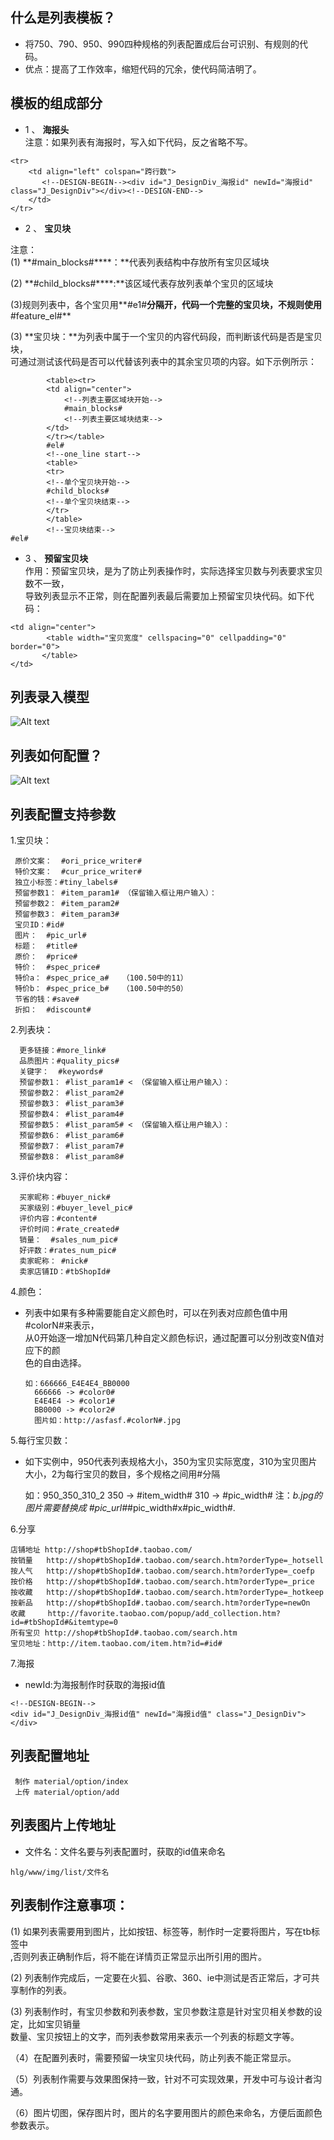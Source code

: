 ## 什么是列表模板？
- 将750、790、950、990四种规格的列表配置成后台可识别、有规则的代码。</br>
- 优点：提高了工作效率，缩短代码的冗余，使代码简洁明了。


## 模板的组成部分
- 1 、 **海报头**</br>
注意：如果列表有海报时，写入如下代码，反之省略不写。
>
	<tr>
        <td align="left" colspan="跨行数">
           <!--DESIGN-BEGIN--><div id="J_DesignDiv_海报id" newId="海报id" class="J_DesignDiv"></div><!--DESIGN-END-->
        </td>
    </tr>
 
- 2 、 **宝贝块**</br>

注意：<br/>
(1) **#main_blocks#****：**代表列表结构中存放所有宝贝区域块<br/>

(2) **#child_blocks#****:**该区域代表存放列表单个宝贝的区域块<br/>

(3)规则列表中，各个宝贝用**#e1#**分隔开，代码一个完整的宝贝块，不规则使用**#feature_el#**

(3) **宝贝块：**为列表中属于一个宝贝的内容代码段，而判断该代码是否是宝贝块，<br/>可通过测试该代码是否可以代替该列表中的其余宝贝项的内容。如下示例所示：

<!--第一行宝贝块-->
			<table><tr>
			<td align="center">
				<!--列表主要区域块开始-->
				#main_blocks#
				<!--列表主要区域块结束-->
			</td>
			</tr></table>
			#el#
			<!--one_line start-->
			<table>
			<tr> 
			<!--单个宝贝块开始-->
			#child_blocks#  
			<!--单个宝贝块结束-->
			</tr>
			</table>
			<!--宝贝块结束-->
  	#el#
    
- 3 、 **预留宝贝块**</br>
作用：预留宝贝块，是为了防止列表操作时，实际选择宝贝数与列表要求宝贝数不一致，</br>导致列表显示不正常，则在配置列表最后需要加上预留宝贝块代码。如下代码：
>
 	<td align="center">
            <table width="宝贝宽度" cellspacing="0" cellpadding="0" border="0">
           </table>
    </td>


 ## 列表录入模型

 ![Alt text](/path/to/列表配置图.jpg)

 ## 列表如何配置？

 ![Alt text](/path/to/模板原型说明.jpg)





## 列表配置支持参数

 1.宝贝块：
   
   > 
     原价文案：  #ori_price_writer#
	 特价文案：  #cur_price_writer#
	 独立小标签：#tiny_labels#
	 预留参数1： #item_param1# （保留输入框让用户输入）： 
	 预留参数2： #item_param2#
	 预留参数3： #item_param3#
     宝贝ID：#id#
	 图片：  #pic_url#
	 标题：  #title#
     原价：  #price#
	 特价：  #spec_price#
	 特价a： #spec_price_a#   （100.50中的11）
	 特价b： #spec_price_b#   （100.50中的50）
	 节省的钱：#save#
	 折扣：  #discount#
    
  2.列表块：
   >
      更多链接：#more_link#
	  品质图片：#quality_pics#
	  关键字：  #keywords#
	  预留参数1： #list_param1# < （保留输入框让用户输入）：
	  预留参数2： #list_param2#
	  预留参数3： #list_param3#
	  预留参数4： #list_param4#
      预留参数5： #list_param5# < （保留输入框让用户输入）：
	  预留参数6： #list_param6#
	  预留参数7： #list_param7#
	  预留参数8： #list_param8#
	 


 3.评价块内容：
   >  
      买家昵称：#buyer_nick#
	  买家级别：#buyer_level_pic#
	  评价内容：#content#
	  评价时间：#rate_created#
	  销量：  #sales_num_pic#
	  好评数：#rates_num_pic#
      卖家昵称： #nick#
	  卖家店铺ID：#tbShopId# 

 4.颜色：

- 列表中如果有多种需要能自定义颜色时，可以在列表对应颜色值中用#colorN#来表示，<br/>从0开始逐一增加N代码第几种自定义颜色标识，通过配置可以分别改变N值对应下的颜<br/>色的自由选择。
   > 
      如：666666_E4E4E4_BB0000 
	    666666 -> #color0#    
	    E4E4E4 -> #color1#   
	    BB0000 -> #color2#
	    图片如：http://asfasf.#colorN#.jpg

 5.每行宝贝数：<br/>

- 如下实例中，950代表列表规格大小，350为宝贝实际宽度，310为宝贝图片大小，2为每行宝贝的数目，多个规格之间用#分隔
  >
    如：950_350_310_2
	    350 -> #item_width#
	    310 -> #pic_width#
	    注：_b.jpg的图片需要替换成 #pic_url#_#pic_width#x#pic_width#.
	
 6.分享
   
   >
    店铺地址 http://shop#tbShopId#.taobao.com/
    按销量   http://shop#tbShopId#.taobao.com/search.htm?orderType=_hotsell
    按人气   http://shop#tbShopId#.taobao.com/search.htm?orderType=_coefp
    按价格   http://shop#tbShopId#.taobao.com/search.htm?orderType=_price
    按收藏   http://shop#tbShopId#.taobao.com/search.htm?orderType=_hotkeep
    按新品   http://shop#tbShopId#.taobao.com/search.htm?orderType=newOn
    收藏     http://favorite.taobao.com/popup/add_collection.htm?id=#tbShopId#&itemtype=0
    所有宝贝 http://shop#tbShopId#.taobao.com/search.htm
    宝贝地址：http://item.taobao.com/item.htm?id=#id#  

 7.海报

- newId:为海报制作时获取的海报id值
> 
	<!--DESIGN-BEGIN-->
	<div id="J_DesignDiv_海报id值" newId="海报id值" class="J_DesignDiv">
	</div>
   <!--DESIGN-END--> 
	
 
 
## 列表配置地址

     制作 material/option/index 
     上传 material/option/add 
     
## 列表图片上传地址
 
   - 文件名：文件名要与列表配置时，获取的id值来命名</br>
   >
    hlg/www/img/list/文件名

	

## 列表制作注意事项：
 (1) 如果列表需要用到图片，比如按钮、标签等，制作时一定要将图片，写在tb标签中<br/>,否则列表正确制作后，将不能在详情页正常显示出所引用的图片。<br/>

 (2) 列表制作完成后，一定要在火狐、谷歌、360、ie中测试是否正常后，才可共享制作的列表。<br/>

 (3) 列表制作时，有宝贝参数和列表参数，宝贝参数注意是针对宝贝相关参数的设定，比如宝贝销量<br/>
  数量、宝贝按钮上的文字，而列表参数常用来表示一个列表的标题文字等。<br/>

（4）在配置列表时，需要预留一块宝贝块代码，防止列表不能正常显示。<br/>

（5）列表制作需要与效果图保持一致，针对不可实现效果，开发中可与设计者沟通。<br/>

（6）图片切图，保存图片时，图片的名字要用图片的颜色来命名，方便后面颜色参数表示。



 
